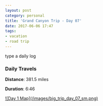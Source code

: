 ```yaml
---
layout: post
category: personal
title: 'Grand Canyon Trip - Day 07'
date: 2017-06-06 17:47
tags:
- vacation
- road trip
---
```


type a daily log

### Daily Travels
__Distance__: 381.5 miles

__Duration__: 6:46

<a href="/images/big_trip_day_07.png" target="_blank">
![Day 1 Map](/images/big_trip_day_07_sm.png)
</a>

